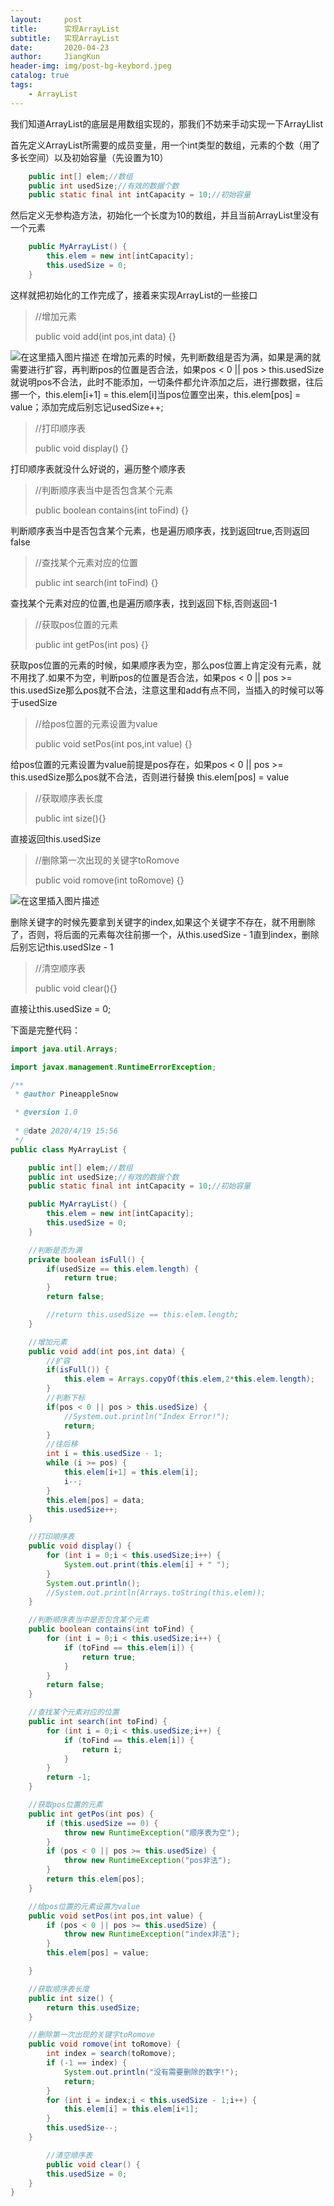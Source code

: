 ```yaml
---
layout:     post
title:      实现ArrayList
subtitle:   实现ArrayList
date:       2020-04-23
author:     JiangKun
header-img: img/post-bg-keybord.jpeg
catalog: true
tags:
    - ArrayList
---
```


我们知道ArrayList的底层是用数组实现的，那我们不妨来手动实现一下ArrayLlist

首先定义ArrayList所需要的成员变量，用一个int类型的数组，元素的个数（用了多长空间）以及初始容量（先设置为10）

```java
 	public int[] elem;//数组
 	public int usedSize;//有效的数据个数
 	public static final int intCapacity = 10;//初始容量
```
然后定义无参构造方法，初始化一个长度为10的数组，并且当前ArrayList里没有一个元素

```java
	public MyArrayList() {
        this.elem = new int[intCapacity];
        this.usedSize = 0;
    }
```
这样就把初始化的工作完成了，接着来实现ArrayList的一些接口


> 	//增加元素 	
> 
>   public void add(int pos,int data) {}


![在这里插入图片描述](https://img-blog.csdnimg.cn/20200423155302693.png?x-oss-process=image/watermark,type_ZmFuZ3poZW5naGVpdGk,shadow_10,text_aHR0cHM6Ly9ibG9nLmNzZG4ubmV0L2ppYW5na3VuMDMzMQ==,size_16,color_FFFFFF,t_70)
在增加元素的时候，先判断数组是否为满，如果是满的就需要进行扩容，再判断pos的位置是否合法，如果pos < 0 || pos > this.usedSize就说明pos不合法，此时不能添加，一切条件都允许添加之后，进行挪数据，往后挪一个，this.elem[i+1] = this.elem[i]当pos位置空出来，this.elem[pos] = value；添加完成后别忘记usedSize++;

>  	//打印顺序表
> 
>    public void display() {}
   
打印顺序表就没什么好说的，遍历整个顺序表
>    //判断顺序表当中是否包含某个元素
> 
>    public boolean contains(int toFind) {}

判断顺序表当中是否包含某个元素，也是遍历顺序表，找到返回true,否则返回false
> //查找某个元素对应的位置
> 
>    public int search(int toFind) {}

查找某个元素对应的位置,也是遍历顺序表，找到返回下标,否则返回-1
>   //获取pos位置的元素
> 
>    public int getPos(int pos) {}

获取pos位置的元素的时候，如果顺序表为空，那么pos位置上肯定没有元素，就不用找了.如果不为空，判断pos的位置是否合法，如果pos < 0 || pos >= this.usedSize那么pos就不合法，注意这里和add有点不同，当插入的时候可以等于usedSize
> //给pos位置的元素设置为value
> 
>    public void setPos(int pos,int value) {}

给pos位置的元素设置为value前提是pos存在，如果pos < 0 || pos >= this.usedSize那么pos就不合法，否则进行替换 this.elem[pos] = value
 
> //获取顺序表长度
> 
>    public int size(){}

直接返回this.usedSize

>    //删除第一次出现的关键字toRomove
> 
>    public void romove(int toRomove) {}

![在这里插入图片描述](https://img-blog.csdnimg.cn/20200423161941978.png?x-oss-process=image/watermark,type_ZmFuZ3poZW5naGVpdGk,shadow_10,text_aHR0cHM6Ly9ibG9nLmNzZG4ubmV0L2ppYW5na3VuMDMzMQ==,size_16,color_FFFFFF,t_70)

删除关键字的时候先要拿到关键字的index,如果这个关键字不存在，就不用删除了，否则，将后面的元素每次往前挪一个，从this.usedSize - 1直到index，删除后别忘记this.usedSIze - 1

> //清空顺序表
> 
> public void clear(){}

直接让this.usedSize = 0;

下面是完整代码：

```java
import java.util.Arrays;

import javax.management.RuntimeErrorException;

/**
 * @author PineappleSnow

 * @version 1.0
 
 * @date 2020/4/19 15:56
 */
public class MyArrayList {

    public int[] elem;//数组
    public int usedSize;//有效的数据个数
    public static final int intCapacity = 10;//初始容量

    public MyArrayList() {
        this.elem = new int[intCapacity];
        this.usedSize = 0;
    }

    //判断是否为满
    private boolean isFull() {
        if(usedSize == this.elem.length) {
            return true;
        }
        return false;

        //return this.usedSize == this.elem.length;
    }

    //增加元素
    public void add(int pos,int data) {
        //扩容
        if(isFull()) {
            this.elem = Arrays.copyOf(this.elem,2*this.elem.length);
        }
        //判断下标
        if(pos < 0 || pos > this.usedSize) {
            //System.out.println("Index Error!");
            return;
        }
        //往后移
        int i = this.usedSize - 1;
        while (i >= pos) {
            this.elem[i+1] = this.elem[i];
            i--;
        }
        this.elem[pos] = data;
        this.usedSize++;
    }

    //打印顺序表
    public void display() {
        for (int i = 0;i < this.usedSize;i++) {
            System.out.print(this.elem[i] + " ");
        }
        System.out.println();
        //System.out.println(Arrays.toString(this.elem));
    }

    //判断顺序表当中是否包含某个元素
    public boolean contains(int toFind) {
        for (int i = 0;i < this.usedSize;i++) {
            if (toFind == this.elem[i]) {
                return true;
            }
        }
        return false;
    }

    //查找某个元素对应的位置
    public int search(int toFind) {
        for (int i = 0;i < this.usedSize;i++) {
            if (toFind == this.elem[i]) {
                return i;
            }
        }
        return -1;
    }

    //获取pos位置的元素
    public int getPos(int pos) {
        if (this.usedSize == 0) {
            throw new RuntimeException("顺序表为空");
        }
        if (pos < 0 || pos >= this.usedSize) {
            throw new RuntimeException("pos非法");
        }
        return this.elem[pos];
    }

    //给pos位置的元素设置为value
    public void setPos(int pos,int value) {
        if (pos < 0 || pos >= this.usedSize) {
            throw new RuntimeException("index非法");
        }
        this.elem[pos] = value;

    }

    //获取顺序表长度
    public int size() {
        return this.usedSize;
    }

    //删除第一次出现的关键字toRomove
    public void romove(int toRomove) {
        int index = search(toRomove);
        if (-1 == index) {
            System.out.println("没有需要删除的数字!");
            return;
        }
        for (int i = index;i < this.usedSize - 1;i++) {
            this.elem[i] = this.elem[i+1];
        }
        this.usedSize--;
    }

        //清空顺序表
        public void clear() {
        this.usedSize = 0;
    }
}
```
